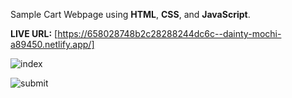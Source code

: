 Sample Cart Webpage using **HTML**, **CSS**, and **JavaScript**.

**LIVE URL:** [https://658028748b2c28288244dc6c--dainty-mochi-a89450.netlify.app/]

![index](https://github.com/PushpJain009/Sample-Cart-Webpage/assets/114671782/7a17a89e-7c0d-447f-84da-7a34c7fd7aec)

![submit](https://github.com/PushpJain009/Sample-Cart-Webpage/assets/114671782/7893bdb0-6af6-4862-9a1c-f41ea5395c2b)

